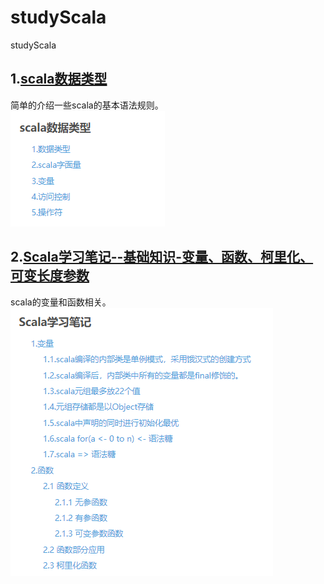 # studyScala
studyScala
## 1.[scala数据类型](https://blog.csdn.net/a18792721831/article/details/103127691)
简单的介绍一些scala的基本语法规则。  
![alt scala数据类型](images/scala数据类型.png)
## 2.[Scala学习笔记--基础知识-变量、函数、柯里化、可变长度参数](https://blog.csdn.net/a18792721831/article/details/104009675)
scala的变量和函数相关。  
![alt Scala学习笔记--基础知识-变量、函数、柯里化、可变长度参数](images/Scala学习笔记--基础知识-变量、函数、柯里化、可变长度参数.png)